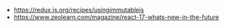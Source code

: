 * https://redux.js.org/recipes/usingimmutablejs
* https://www.zeolearn.com/magazine/react-17-whats-new-in-the-future
